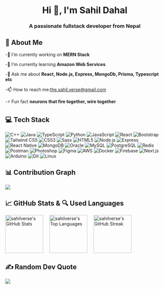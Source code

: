 

<h1 align="center">Hi 👋, I'm Sahil Dahal</h1>
    
<h3 align="center">A passionate fullstack developer from Nepal</h3>
    
    
    


## 🚀 About Me
-🔭 I’m currently working on  **MERN Stack**

-🌱 I’m currently learning **Amazon Web Services**

-💬 Ask me about **React, Node.js, Express, MongoDb, Prisma, Typescript etc**

-📫 How to reach me:[the.sahil.verse@gmail.com](mailto:the.sahil.verse@gmail.com)

-⚡ Fun fact **neurons that fire together, wire together**
    
    

    
## 💻 Tech Stack

![C++](https://img.shields.io/badge/c%2B%2B-%2300599C.svg?style=for-the-badge&logo=c%2B%2B&logoColor=white) ![Java](https://img.shields.io/badge/java-%23F7DF1C.svg?style=for-the-badge&logo=java&logoColor=white) ![TypeScript](https://img.shields.io/badge/typescript-%232573D4.svg?style=for-the-badge&logo=typescript&logoColor=white) ![Python](https://img.shields.io/badge/python-%2335766F.svg?style=for-the-badge&logo=python&logoColor=white) ![JavaScript](https://img.shields.io/badge/javascript-%23F7DF1C.svg?style=for-the-badge&logo=javascript&logoColor=white) ![React](https://img.shields.io/badge/react-%23282C34.svg?style=for-the-badge&logo=react&logoColor=white) ![Bootstrap](https://img.shields.io/badge/bootstrap-%23777BB4.svg?style=for-the-badge&logo=bootstrap&logoColor=white) ![Tailwind CSS](https://img.shields.io/badge/tailwindcss-%2338B2AC.svg?style=for-the-badge&logo=tailwindcss&logoColor=white) ![CSS3](https://img.shields.io/badge/css3-%231572B6.svg?style=for-the-badge&logo=css3&logoColor=white) ![Sass](https://img.shields.io/badge/sass-%23CC6699.svg?style=for-the-badge&logo=sass&logoColor=white) ![HTML5](https://img.shields.io/badge/html5-%23E34F26.svg?style=for-the-badge&logo=html5&logoColor=white) ![Node.js](https://img.shields.io/badge/nodejs-%236DA55F.svg?style=for-the-badge&logo=node.js&logoColor=white) ![Express](https://img.shields.io/badge/express-%23404D59.svg?style=for-the-badge&logo=express&logoColor=white) ![React Native](https://img.shields.io/badge/react%20native-%2320232a.svg?style=for-the-badge&logo=react&logoColor=white) ![MongoDB](https://img.shields.io/badge/mongodb-%2347A248.svg?style=for-the-badge&logo=mongodb&logoColor=white) ![Oracle](https://img.shields.io/badge/oracle-%23F80000.svg?style=for-the-badge&logo=oracle&logoColor=white) ![MySQL](https://img.shields.io/badge/mysql-%234479A1.svg?style=for-the-badge&logo=mysql&logoColor=white) ![PostgreSQL](https://img.shields.io/badge/postgresql-%233477A0.svg?style=for-the-badge&logo=postgresql&logoColor=white) ![Redis](https://img.shields.io/badge/redis-%23DC382D.svg?style=for-the-badge&logo=redis&logoColor=white) ![Postman](https://img.shields.io/badge/postman-%23FF6C37.svg?style=for-the-badge&logo=postman&logoColor=white) ![Photoshop](https://img.shields.io/badge/photoshop-%2301A5E0.svg?style=for-the-badge&logo=adobe-photoshop&logoColor=white) ![Figma](https://img.shields.io/badge/figma-%F24E1E.svg?style=for-the-badge&logo=figma&logoColor=white) ![AWS](https://img.shields.io/badge/aws-%23FF9900.svg?style=for-the-badge&logo=amazonaws&logoColor=white) ![Docker](https://img.shields.io/badge/docker-%230db7ed.svg?style=for-the-badge&logo=docker&logoColor=white) ![Firebase](https://img.shields.io/badge/firebase-%23FFCA28.svg?style=for-the-badge&logo=firebase&logoColor=white) ![Next.js](https://img.shields.io/badge/next.js-%23000000.svg?style=for-the-badge&logo=next.js&logoColor=white) ![Arduino](https://img.shields.io/badge/arduino-%2300979D.svg?style=for-the-badge&logo=arduino&logoColor=white) ![Git](https://img.shields.io/badge/git-%23F05032.svg?style=for-the-badge&logo=git&logoColor=white) ![Linux](https://img.shields.io/badge/linux-%23000000.svg?style=for-the-badge&logo=linux&logoColor=white)
    
    

      
## 📊 Contribution Graph
![](https://github-readme-activity-graph.vercel.app/graph?username=sahilverse&bg_color=100e0e&color=ffffff&line=172891&point=ffffff&area=true&hide_border=true)
    
    

    
## 📈 GitHub Stats & 🔍 Used Languages

<div style="display: flex; gap: 20px;">  
<img height="120px" src="https://github-readme-stats.vercel.app/api?username=sahilverse&theme=dracula&hide_border=true&include_all_commits=false&count_private=false" alt="sahilverse's GitHub Stats" /> 
<img height="120px" src="https://github-readme-stats.vercel.app/api/top-langs/?username=sahilverse&theme=dracula&hide_border=true&include_all_commits=false&count_private=true&layout=compact" alt="sahilverse's Top Languages" />  
<img height="120px" src="https://github-readme-streak-stats.herokuapp.com/?user=sahilverse&theme=dracula&hide_border=true" alt="sahilverse's GitHub Streak" /> 
</div>
      
      
    

    
    

    
## ✍️ Random Dev Quote  
![](https://quotes-github-readme.vercel.app/api?type=horizontal&theme=dracula)
    
    

    
    
    
